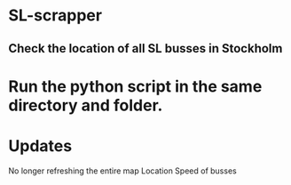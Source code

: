 # SL-scrapper
## Check the location of all SL busses in Stockholm
# Run the python script in the same directory and folder.


# Updates
No longer refreshing the entire map
Location
Speed of busses
